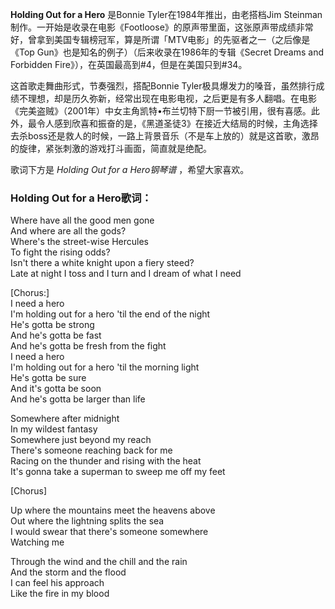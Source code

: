 

**Holding Out for a Hero** 是Bonnie Tyler在1984年推出，由老搭档Jim
Steinman制作。一开始是收录在电影《Footloose》的原声带里面，这张原声带成绩非常好，曾拿到美国专辑榜冠军，算是所谓「MTV电影」的先驱者之一（之后像是《Top
Gun》也是知名的例子）（后来收录在1986年的专辑《Secret Dreams and Forbidden
Fire》），在英国最高到#4，但是在美国只到#34。

  
这首歌走舞曲形式，节奏强烈，搭配Bonnie
Tyler极具爆发力的嗓音，虽然排行成绩不理想，却是历久弥新，经常出现在电影电视，之后更是有多人翻唱。在电影《完美盗贼》（2001年）中女主角凯特•布兰切特下厨一节被引用，很有喜感。此外，最令人感到欣喜和振奋的是，《黑道圣徒3》在接近大结局的时候，主角选择去杀boss还是救人的时候，一路上背景音乐（不是车上放的）就是这首歌，激昂的旋律，紧张刺激的游戏打斗画面，简直就是绝配。

  
歌词下方是 _Holding Out for a Hero钢琴谱_ ，希望大家喜欢。

### Holding Out for a Hero歌词：

Where have all the good men gone  
And where are all the gods?  
Where's the street-wise Hercules  
To fight the rising odds?  
Isn't there a white knight upon a fiery steed?  
Late at night I toss and I turn and I dream of what I need

[Chorus:]  
I need a hero  
I'm holding out for a hero 'til the end of the night  
He's gotta be strong  
And he's gotta be fast  
And he's gotta be fresh from the fight  
I need a hero  
I'm holding out for a hero 'til the morning light  
He's gotta be sure  
And it's gotta be soon  
And he's gotta be larger than life

Somewhere after midnight  
In my wildest fantasy  
Somewhere just beyond my reach  
There's someone reaching back for me  
Racing on the thunder and rising with the heat  
It's gonna take a superman to sweep me off my feet

[Chorus]

Up where the mountains meet the heavens above  
Out where the lightning splits the sea  
I would swear that there's someone somewhere  
Watching me

Through the wind and the chill and the rain  
And the storm and the flood  
I can feel his approach  
Like the fire in my blood

